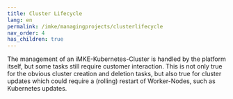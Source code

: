 ```yaml
---
title: Cluster Lifecycle
lang: en
permalink: /imke/managingprojects/clusterlifecycle
nav_order: 4
has_children: true
---
```


The management of an iMKE-Kubernetes-Cluster is handled by the platform itself, but some tasks still require customer interaction. This is not only true for the obvious cluster creation and deletion tasks, but also true for cluster updates which could require a (rolling) restart of Worker-Nodes, such as Kubernetes updates.

